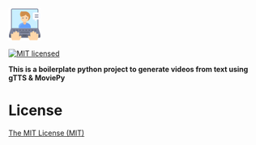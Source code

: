 ![Google Translate Logo](ic-text-to-video.png)


[![MIT 
licensed](https://img.shields.io/badge/license-MIT-blue.svg)](LICENSE)


**This is a boilerplate python project to generate videos from text using gTTS & MoviePy**


# License
[The MIT License (MIT)](LICENSE)

